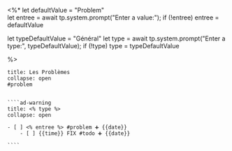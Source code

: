  <%*
let defaultValue = "Problem"  
let entree = await tp.system.prompt("Enter a value:");
if (!entree) entree = defaultValue

let typeDefaultValue = "Général"
let type = await tp.system.prompt("Enter a type:", typeDefaultValue);
if (!type) type = typeDefaultValue

%>
`````ad-danger
title: Les Problèmes
collapse: open
#problem


````ad-warning
title: <% type %>
collapse: open

- [ ] <% entree %> #problem ➕ {{date}}  
	- [ ] {{time}} FIX #todo ➕ {{date}}  

````


`````
